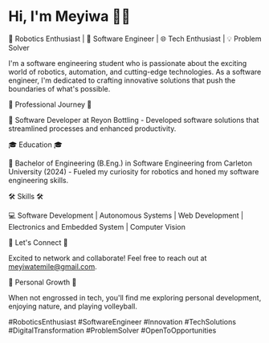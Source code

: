 # Hi, I'm Meyiwa 👋🏿  
🤖 Robotics Enthusiast | 🚀 Software Engineer | 🌐 Tech Enthusiast | 💡 Problem Solver

I'm a software engineering student who is passionate about the exciting world of robotics, automation, and cutting-edge technologies. As a software engineer, I'm dedicated to crafting innovative solutions that push the boundaries of what's possible.


💼 Professional Journey 💼

🔸 Software Developer at Reyon Bottling - Developed software solutions that streamlined processes and enhanced productivity.


🎓 Education 🎓

🔸  Bachelor of Engineering (B.Eng.) in Software Engineering from Carleton University (2024) - Fueled my curiosity for robotics and honed my software engineering skills.

🛠️ Skills 🛠️

💻 Software Development | Autonomous Systems | Web Development | Electronics and Embedded System | Computer Vision

📧 Let's Connect 📧

Excited to network and collaborate! Feel free to reach out at meyiwatemile@gmail.com.

🌱 Personal Growth 🌱

When not engrossed in tech, you'll find me exploring personal development, enjoying nature, and playing volleyball.

#RoboticsEnthusiast #SoftwareEngineer #Innovation #TechSolutions #DigitalTransformation #ProblemSolver #OpenToOpportunities
